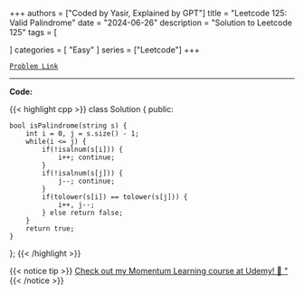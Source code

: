 
+++
authors = ["Coded by Yasir, Explained by GPT"]
title = "Leetcode 125: Valid Palindrome"
date = "2024-06-26"
description = "Solution to Leetcode 125"
tags = [
    
]
categories = [
    "Easy"
]
series = ["Leetcode"]
+++



[`Problem Link`](https://leetcode.com/problems/valid-palindrome/description/)

---

**Code:**

{{< highlight cpp >}}
class Solution {
public:
    
    bool isPalindrome(string s) {
        int i = 0, j = s.size() - 1;
        while(i <= j) {
            if(!isalnum(s[i])) {
                i++; continue;
            }
            if(!isalnum(s[j])) {
                j--; continue;
            }
            if(tolower(s[i]) == tolower(s[j])) {
                i++, j--;
            } else return false;
        }
        return true;
    }
};
{{< /highlight >}}



{{< notice tip >}}
[Check out my Momentum Learning course at Udemy! 🚀 "](https://www.udemy.com/course/blind-75-the-data-structures-and-algorithms-essentials/)
{{< /notice >}}

